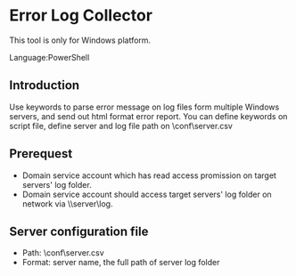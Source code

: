 # Error Log Collector 
This tool is only for Windows platform.

Language:PowerShell

##  Introduction
Use keywords to parse error message on log files form multiple Windows servers, and send out html format error report.
You can define keywords on script file, define server and log file path on \conf\server.csv

## Prerequest
- Domain service account which has read access promission on target servers' log folder.
- Domain service account should access target servers' log folder on network via \\\server\\log.

## Server configuration file
- Path: \conf\server.csv
- Format: server name, the full path of server log folder
